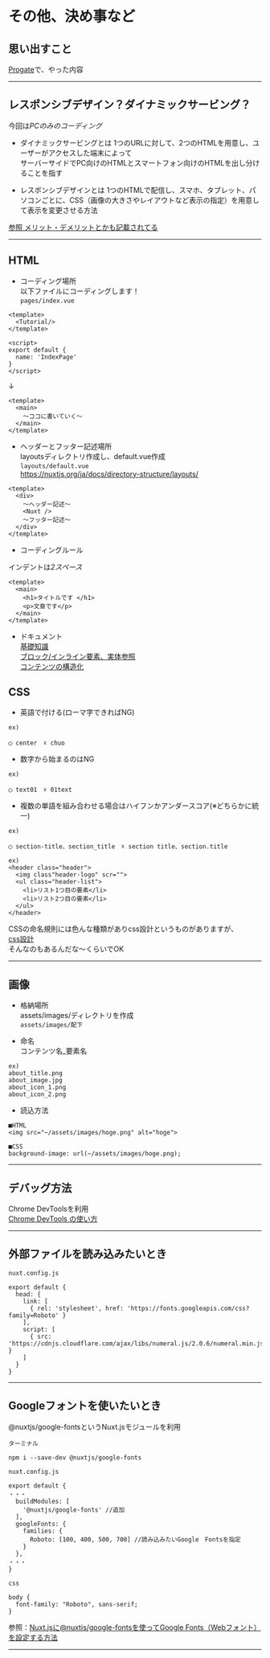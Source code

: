 # その他、決め事など

## 思い出すこと
[Progate](https://prog-8.com/)で、やった内容

***

## レスポンシブデザイン？ダイナミックサービング？
今回は*PCのみのコーディング*

* ダイナミックサービングとは
1つのURLに対して、2つのHTMLを用意し、ユーザーがアクセスした端末によって  
サーバーサイドでPC向けのHTMLとスマートフォン向けのHTMLを出し分けることを指す  

* レスポンシブデザインとは
1つのHTMLで配信し、スマホ、タブレット、パソコンごとに、CSS（画像の大きさやレイアウトなど表示の指定）を用意して表示を変更させる方法  

[参照 メリット・デメリットとかも記載されてる](https://digitalidentity.co.jp/blog/creative/dynamic-serving.html)

***

## HTML
* コーディング場所  
以下ファイルにコーディングします！  
`pages/index.vue`

```
<template>
  <Tutorial/>
</template>

<script>
export default {
  name: 'IndexPage'
}
</script>
```

↓

```
<template>
  <main>
    〜ココに書いていく〜
  </main>
</template>
```

* ヘッダーとフッター記述場所  
layoutsディレクトリ作成し、default.vue作成  
`layouts/default.vue`  
https://nuxtjs.org/ja/docs/directory-structure/layouts/

```
<template>
  <div>
    ～ヘッダー記述～
    <Nuxt />
    ～フッター記述～
  </div>
</template>

```

* コーディングルール  

インデントは*2スペース*

```
<template>
  <main>
    <h1>タイトルです </h1>
    <p>文章です</p>
  </main>
</template>
```

* ドキュメント  
[基礎知識](https://developer.mozilla.org/ja/docs/Learn/HTML/Introduction_to_HTML)  
[ブロック/インライン要素、実体参照](https://developer.mozilla.org/ja/docs/Learn/HTML/Introduction_to_HTML/Getting_started#html_comments)  
[コンテンツの構造化](https://developer.mozilla.org/ja/docs/Learn/HTML/Introduction_to_HTML/Document_and_website_structure)　

## CSS
* 英語で付ける(ローマ字できればNG)

```
ex)

◯ center　☓ chuo
```

* 数字から始まるのはNG

```
ex)

◯ text01　☓ 01text
```

* 複数の単語を組み合わせる場合はハイフンかアンダースコア(※どちらかに統一)

```
ex)

◯ section-title、section_title　☓ section title、section.title
```

```
ex)
<header class="header">
  <img class"header-logo" scr="">
  <ul class="header-list">
    <li>リスト1つ目の要素</li>
    <li>リスト2つ目の要素</li>
  </ul>
</header>
```

CSSの命名規則には色んな種類がありcss設計というものがありますが、  
[css設計](https://www.northdetail.co.jp/blog/1953/)  
そんなのもあるんだな〜くらいでOK

***

## 画像
* 格納場所  
assets/images/ディレクトリを作成  
`assets/images/配下`

* 命名  
コンテンツ名_要素名

```
ex)
about_title.png
about_image.jpg
about_icon_1.png
about_icon_2.png
```

* 読込方法

```
■HTML
<img src="~/assets/images/hoge.png" alt="hoge">

■CSS
background-image: url(~/assets/images/hoge.png);
```

***

## デバッグ方法
Chrome DevToolsを利用  
[Chrome DevTools の使い方](https://murashun.jp/article/performance/chrome-devtools.html)

***

## 外部ファイルを読み込みたいとき


```
nuxt.config.js

export default {
  head: {
    link: [
      { rel: 'stylesheet', href: 'https://fonts.googleapis.com/css?family=Roboto' }
    ],
    script: [
      { src: 'https://cdnjs.cloudflare.com/ajax/libs/numeral.js/2.0.6/numeral.min.js' }
    ]
  }
}

```

***

## Googleフォントを使いたいとき

@nuxtjs/google-fontsというNuxt.jsモジュールを利用


```
ターミナル

npm i --save-dev @nuxtjs/google-fonts

```

```
nuxt.config.js

export default {
・・・
  buildModules: [
    '@nuxtjs/google-fonts' //追加
  ],
  googleFonts: {
    families: {
      Roboto: [100, 400, 500, 700] //読み込みたいGoogle　Fontsを指定
    }
  },
・・・
}

```


```
css

body {
  font-family: "Roboto", sans-serif;
}

```

参照：[Nuxt.jsに@nuxtjs/google-fontsを使ってGoogle Fonts（Webフォント）を設定する方法](https://qiita.com/TK-C/items/4a50d0dba3fa7a084eb1)

***
